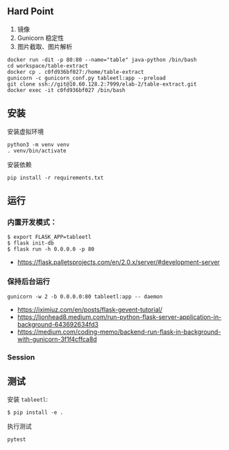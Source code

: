 ## Hard Point
1. 镜像
2. Gunicorn 稳定性
3. 图片截取、图片解析



```
docker run -dit -p 80:80 --name="table" java-python /bin/bash 
cd workspace/table-extract
docker cp . c0fd936bf027:/home/table-extract
gunicorn -c gunicorn_conf.py tableetl:app --preload
git clone ssh://git@10.60.128.2:7999/elab-2/table-extract.git
docker exec -it c0fd936bf027 /bin/bash
```



## 安装

安装虚拟环境

```
python3 -m venv venv
. venv/bin/activate
```

安装依赖

```
pip install -r requirements.txt
```

## 运行

### 内置开发模式：


```
$ export FLASK_APP=tableetl
$ flask init-db
$ flask run -h 0.0.0.0 -p 80
```

- https://flask.palletsprojects.com/en/2.0.x/server/#development-server

### 保持后台运行

```
gunicorn -w 2 -b 0.0.0.0:80 tableetl:app -- daemon
```

- https://iximiuz.com/en/posts/flask-gevent-tutorial/
- https://lionhead8.medium.com/run-python-flask-server-application-in-background-643692634fd3
- https://medium.com/coding-memo/backend-run-flask-in-background-with-gunicorn-3f1f4cffca8d

### Session



## 测试

安装 `tableetl`:

```
$ pip install -e .
```

执行测试

```
pytest
```

